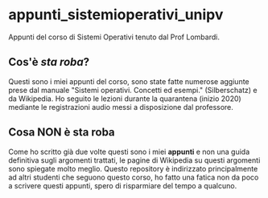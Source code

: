 # appunti_sistemioperativi_unipv
Appunti del corso di Sistemi Operativi tenuto dal Prof Lombardi. 

## Cos'è *sta roba*?
Questi sono i miei appunti del corso, sono state fatte numerose aggiunte prese dal manuale "Sistemi operativi. Concetti ed esempi." (Silberschatz) e da Wikipedia.
Ho seguito le lezioni durante la quarantena (inizio 2020) mediante le registrazioni audio messi a disposizione dal professore.

## Cosa NON è sta roba
Come ho scritto già due volte questi sono i miei **appunti** e non una guida definitiva sugli argomenti trattati, le pagine di Wikipedia su questi argomenti sono spiegate molto meglio.
Questo repository è indirizzato principalmente ad altri studenti che seguono questo corso, ho fatto una fatica non da poco a scrivere questi appunti, spero di risparmiare del tempo a qualcuno.
